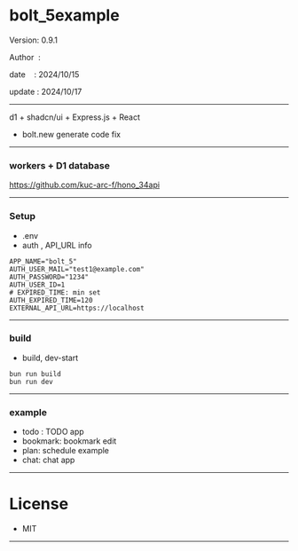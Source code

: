 ﻿# bolt_5example

 Version: 0.9.1

 Author  :
 
 date    : 2024/10/15

 update : 2024/10/17 

***

d1 + shadcn/ui + Express.js + React
* bolt.new generate code  fix

***
### workers + D1 database

https://github.com/kuc-arc-f/hono_34api

***
### Setup
* .env
* auth , API_URL info
```
APP_NAME="bolt_5"
AUTH_USER_MAIL="test1@example.com"
AUTH_PASSWORD="1234"
AUTH_USER_ID=1
# EXPIRED_TIME: min set
AUTH_EXPIRED_TIME=120
EXTERNAL_API_URL=https://localhost
```

***
### build

* build, dev-start

```
bun run build
bun run dev
```

***
### example

* todo : TODO app
* bookmark: bookmark edit
* plan: schedule example
* chat: chat app

*** 
# License

* MIT

***

